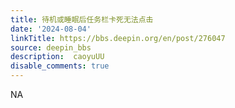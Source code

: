 ```yaml
---
title: 待机或睡眠后任务栏卡死无法点击
date: '2024-08-04'
linkTitle: https://bbs.deepin.org/en/post/276047
source: deepin_bbs
description:  caoyuUU 
disable_comments: true
---
```

NA
